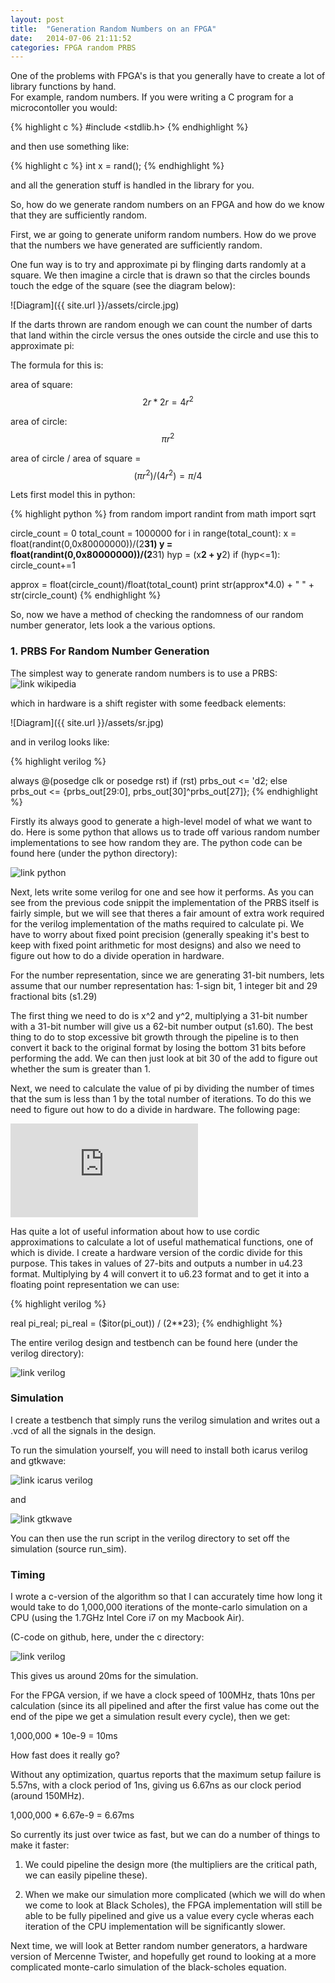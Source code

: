 ```yaml
---
layout: post
title:  "Generation Random Numbers on an FPGA"
date:   2014-07-06 21:11:52
categories: FPGA random PRBS
---
```


One of the problems with FPGA's is that you generally have to create a lot of library functions by hand.  
For example, random numbers.  If you were writing a C program for a microcontoller you would:

{% highlight c %}
#include <stdlib.h>
{% endhighlight %}

and then use something like:

{% highlight c %}
int x = rand();
{% endhighlight %}

and all the generation stuff is handled in the library for you.

So, how do we generate random numbers on an FPGA and how do we know that they are sufficiently random.

First, we ar going to generate uniform random numbers.  How do we prove that the numbers we have generated are sufficiently random.

One fun way is to try and approximate pi by flinging darts randomly at a square.  We then imagine a circle that is drawn so that the 
circles bounds touch the edge of the square (see the diagram below):

![Diagram]({{ site.url }}/assets/circle.jpg)

If the darts thrown are random enough we can count the number of darts that land within the circle versus the ones outside the circle
and use this to approximate pi:

The formula for this is:

area of square: $$ 2r * 2r = 4r^2 $$

area of circle: $$ \pi r^2 $$

area of circle / area of square = $$ (\pi r^2) / (4r^2) = \pi /4 $$

Lets first model this in python:

{% highlight python %}
from random import randint
from math import sqrt

circle_count = 0
total_count  = 1000000
for i in range(total_count):
        x = float(randint(0,0x80000000))/(2**31)
        y = float(randint(0,0x80000000))/(2**31)
        hyp = (x**2 + y**2)
        if (hyp<=1):
            circle_count+=1

approx = float(circle_count)/float(total_count)
print str(approx*4.0) + " " + str(circle_count)
{% endhighlight %}


So, now we have a method of checking the randomness of our random number generator, lets look a the various options.

### 1. PRBS For Random Number Generation
The simplest way to generate random numbers is to use a PRBS:
![link wikipedia](http://en.wikipedia.org/wiki/Pseudorandom_binary_sequence)

which in hardware is a shift register with some feedback elements:

![Diagram]({{ site.url }}/assets/sr.jpg)

and in verilog looks like:

{% highlight verilog %}

always @(posedge clk or posedge rst)
    if (rst)
        prbs_out <= 'd2;
    else
        prbs_out <= {prbs_out[29:0], prbs_out[30]^prbs_out[27]};
{% endhighlight %}

Firstly its always good to generate a high-level model of what we want to do.  Here is some python that allows us to trade off various 
random number implementations to see how random they are.  The python code can be found here (under the python directory):

![link python](http://github.com/scottwilson46/FPGARandom)

Next, lets write some verilog for one and see how it performs.  As you can see from the previous code snippit the implementation of the
PRBS itself is fairly simple, but we will see that theres a fair amount of extra work required for the verilog implementation of the maths 
required to calculate pi.
We have to worry about fixed point precision (generally speaking it's best to keep with fixed point arithmetic for most designs) and also
we need to figure out how to do a divide operation in hardware.

For the number representation, since we are generating 31-bit numbers, lets assume that our number representation has:
1-sign bit, 1 integer bit and 29 fractional bits (s1.29)

The first thing we need to do is x^2 and y^2, multiplying a 31-bit number with a 31-bit number will give us a 62-bit number output (s1.60).  The best thing
to do to stop excessive bit growth through the pipeline is to then convert it back to the original format by losing the bottom 31 bits before performing the 
add.  We can then just look at bit 30 of the add to figure out whether the sum is greater than 1.

Next, we need to calculate the value of pi by dividing the number of times that the sum is less than 1 by the total number of iterations.  To do
this we need to figure out how to do a divide in hardware.  The following page:

![link cordic](http://www.voidware.com/cordic.htm)

Has quite a lot of useful information about how to use cordic approximations to calculate a lot of useful mathematical functions, one of which is divide.
I create a hardware version of the cordic divide for this purpose.  This takes in values of 27-bits and outputs a number in
u4.23 format.  Multiplying by 4 will convert it to u6.23 format and to get it into a floating point representation we can use:

{% highlight verilog %}

real pi_real;
pi_real = ($itor(pi_out)) / (2**23);
{% endhighlight %}

The entire verilog design and testbench can be found here (under the verilog directory):

![link verilog](http://github.com/scottwilson46/FPGARandom)

### Simulation

I create a testbench that simply runs the verilog simulation and writes out a .vcd of all the signals in the design.

To run the simulation yourself, you will need to install both icarus verilog and gtkwave:

![link icarus verilog](http://iverilog.icarus.com/home)

and

![link gtkwave](http://gtkwave.sourceforge.net/)

You can then use the run script in the verilog directory to set off the simulation (source run_sim).

### Timing

I wrote a c-version of the algorithm so that I can accurately time how long it would take to
do 1,000,000 iterations of the monte-carlo simulation on a CPU (using the 1.7GHz Intel Core i7 on my Macbook Air).

(C-code on github, here, under the c directory:

![link verilog](http://github.com/scottwilson46/FPGARandom)

This gives us around 20ms for the simulation.

For the FPGA version, if we have a clock speed of 100MHz, thats 10ns per calculation (since its all pipelined 
and after the first value has come out the end of the pipe we get a simulation result every cycle), then we get:

1,000,000 * 10e-9 = 10ms

How fast does it really go?

Without any optimization, quartus reports that the maximum setup failure is 5.57ns, with a clock period of 1ns, giving
us 6.67ns as our clock period (around 150MHz).

1,000,000 * 6.67e-9 = 6.67ms

So currently its just over twice as fast, but we can do a number of things to make it faster:

1. We could pipeline the design more (the multipliers are the critical path, we can easily pipeline these).

2. When we make our simulation more complicated (which we will do when we come to look at Black Scholes), the FPGA 
implementation will still be able to be fully pipelined and give us a value every cycle wheras each iteration of 
the CPU implementation will be significantly slower.

Next time, we will look at Better random number generators, a hardware version of Mercenne Twister, and hopefully
get round to looking at a more complicated monte-carlo simulation of the black-scholes equation.



